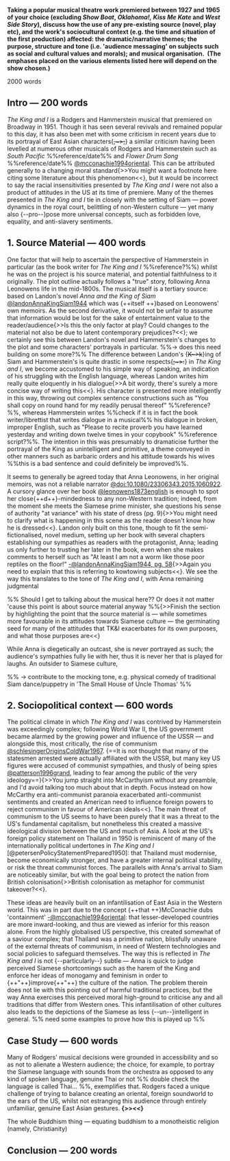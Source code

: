 **Taking a popular musical theatre work premiered between 1927 and 1965 of your choice (excluding _Show Boat_, _Oklahoma!,_ _Kiss Me Kate_ and _West Side Story_), discuss how the use of any pre-existing source (novel, play etc), and the work's sociocultural context (e.g. the time and situation of the first production) affected: the dramatic/narrative themes; the purpose, structure and tone (i.e. 'audience messaging' on subjects such as social and cultural values and morals); and musical organisation.  (The emphases placed on the various elements listed here will depend on the show chosen.)** 

2000 words
## Intro — 200 words
*The King and I* is a Rodgers and Hammerstein musical that premiered on Broadway in 1951. Though it has seen several revivals and remained popular to this day, it has also been met with some criticism in recent years due to its portrayal of East Asian characters{~~,~>;~~} a similar criticism having been levelled at numerous other musicals of Rodgers and Hammerstein such as *South Pacific* %%reference/date%% and *Flower Drum Song* %%reference/date%% [@mcconachie1994oriental](Uni%20Work/YEAR%203/SS%20Diss%20(Ludo)/Reading%20notes/@mcconachie1994oriental.md). This can be attributed generally to a changing moral standard{>>You might want a footnote here citing some literature about this phenomenon<<}, but it would be incorrect to say the racial insensitivities presented by *The King and I* were not also a product of attitudes in the US at its time of premiere.
Many of the themes presented in *The King and I* tie in closely with the setting of Siam — power dynamics in the royal court, belittling of non-Western culture — yet many also {--pro--}pose more universal concepts, such as forbidden love, equality, and anti-slavery sentiments. 
## 1. Source Material — 400 words
One factor that will help to ascertain the perspective of Hammerstein in particular (as the book writer for *The King and I* %%reference?%%) whilst he was on the project is his source material, and potential faithfulness to it originally. The plot outline actually follows a "true" story, following Anna Leonowens life in the mid-1800s. The musical itself is a tertiary source: based on Landon's novel *Anna and the King of Siam* [@landonAnnaKingSiam1944](Uni%20Work/YEAR%203/SS%20Diss%20(Ludo)/Reading%20notes/@landonAnnaKingSiam1944.md) which was {++itself ++}based on Leonowens' own memoirs. As the second derivative, it would not be unfair to assume that information would be lost for the sake of entertainment value to the reader/audience{>>Is this the only factor at play? Could changes to the material not also be due to latent contemporary prejudices?<<}; we certainly see this between Landon's novel and Hammerstein's changes to the plot and some characters' portrayals in particular. %%-> does this need building on some more?%%
The difference between Landon's {~~K~>k~~}ing of Siam and Hammerstein's is quite drastic in some respects{~~;~>:~~} in *The King and I*, we become accustomed to his simple way of speaking, an indication of his struggling with the English language, whereas Landon writes him really quite eloquently in his dialogue{>>A bit wordy, there's surely a more concise way of writing this<<}. His character is presented more intelligently in this way, throwing out complex sentence constructions such as "You shall copy on round hand for my readily perusal thereof" %%reference?%%, whereas Hammerstein writes %%check if it is in fact the book writer/librettist that writes dialogue in a musical%% his dialogue in broken, improper English, such as "Please to recite proverb you have learned yesterday and writing down twelve times in your copybook" %%reference script?%%. The intention in this was presumably to dramaticise further the portrayal of the King as unintelligent and primitive, a theme conveyed in other manners such as barbaric orders and his attitude towards his wives %%this is a bad sentence and could definitely be improved%%. 

It seems to generally be agreed today that Anna Leonowens, in her original memoirs, was not a reliable narrator [@doi:10.1080/23306343.2015.1060922](Uni%20Work/YEAR%203/SS%20Diss%20(Ludo)/Reading%20notes/@doi_10.1080_23306343.2015.1060922.md). A cursory glance over her book [@leonowens1873english](@leonowens1873english.md) is enough to spot her close{++d++}-mindedness to any non-Western tradition; indeed, from the moment she meets the Siamese prime minister, she questions his sense of authority "at variance" with his state of dress (pg. 9){>>You might need to clarify what is happening in this scene as the reader doesn't know how he is dressed<<}. Landon only built on this tone, though to fit the semi-fictionalised, novel medium, setting up her book with several chapters establishing our sympathies as readers with the protagonist, Anna; leading us only further to trusting her later in the book, even when she makes comments to herself such as "At least I am not a worm like those poor reptiles on the floor!" [-@landonAnnaKingSiam1944, pg. 58](Uni%20Work/YEAR%203/SS%20Diss%20(Ludo)/Reading%20notes/@landonAnnaKingSiam1944.md){>>Again you need to explain that this is referring to kowtowing subjects<<}. We see the way this translates to the tone of *The King and I*, with Anna remaining judgmental 

%% Should I get to talking about the musical here?? Or does it not matter 'cause this point is about source material anyway %%{>>Finish the section by highlighting the point that the source material is — while sometimes more favourable in its attitudes towards Siamese culture — the germinating seed for many of the attitudes that TK&I exacerbates for its own purposes, and what those purposes are<<}

While Anna is diegetically an outcast, she is never portrayed as such; the audience's sympathies fully lie with her, thus it is never her that is played for laughs. An outsider to Siamese culture, 

%%
	-> contribute to the mocking tone, e.g. physical comedy of traditional Siam dance/puppetry in 'The Small House of Uncle Thomas'
%%

## 2. Sociopolitical context — 600 words
The political climate in which *The King and I* was contrived by Hammerstein was exceedingly complex; following World War II, the US government became alarmed by the growing power and influence of the USSR — and alongside this, most critically, the rise of communism [@schlesingerOriginsColdWar1967](@schlesingerOriginsColdWar1967.md). {==It is not thought that many of the statesmen arrested were actually affiliated with the USSR, but many key US figures were accused of communist sympathies, and thusly of being spies [@patterson1996grand](@patterson1996grand.md), leading to fear among the public of the very ideology==}{>>You jump straight into McCarthyism without any preamble, and I'd avoid talking too much about that in depth. Focus instead on how McCarthy era anti-communist paranoia exacerbated anti-communist sentiments and created an American need to influence foreign powers to reject communism in favour of American ideals<<}. The main threat of communism to the US seems to have been purely that it was a threat to the US's fundamental capitalism, but nonetheless this created a massive ideological division between the US and much of Asia. 
A look at the US's foreign policy statement on Thailand in 1950 is reminiscent of many of the internationally political undertones in *The King and I* [@petersenPolicyStatementPrepared1950]: that Thailand must modernise, become economically stronger, and have a greater internal political stability, or risk the threat communist forces. The parallels with Anna's arrival to Siam are noticeably similar, but with the goal being to protect the nation from British colonisation{>>British colonisation as metaphor for communist takeover?<<}. 

These ideas are heavily built on an infantilisation of East Asia in the Western world. This was in part due to the concept {++that ++}McConachie dubs 'containment' [-@mcconachie1994oriental](Uni%20Work/YEAR%203/SS%20Diss%20(Ludo)/Reading%20notes/@mcconachie1994oriental.md): that lesser-developed countries are more inward-looking, and thus are viewed as inferior for this reason alone. From the highly globalised US perspective, this created somewhat of a saviour complex; that Thailand was a primitive nation, blissfully unaware of the external threats of communism, in need of Western technologies and social policies to safeguard themselves. The way this is reflected in *The King and I* is not {--particularly--} subtle — Anna is quick to judge perceived Siamese shortcomings such as the harem of the King and enforce her ideas of monogamy and feminism in order to {++"++}improve{++"++} the culture of the nation.
The problem therein does not lie with this pointing out of harmful traditional practices, but the way Anna exercises this perceived moral high-ground to criticise any and all traditions that differ from Western ones. 
This infantilisation of other cultures also leads to the depictions of the Siamese as less {--un--}intelligent in general. %% need some examples to prove how this is played up %%


## Case Study — 600 words
Many of Rodgers' musical decisions were grounded in accessibility and so as not to alienate a Western audience; the choice, for example, to portray the Siamese language with sounds from the orchestra as opposed to any kind of spoken language, genuine Thai or not %% double check the language is called Thai... %%, exemplifies that. Rodgers faced a unique challenge of trying to balance creating an oriental, foreign soundworld to the ears of the US, whilst not estranging this audience through entirely unfamiliar, genuine East Asian gestures. **{>><<}**


The whole Buddhism thing — equating buddhism to a monotheistic religion (namely, Christianity)
## Conclusion — 200 words
